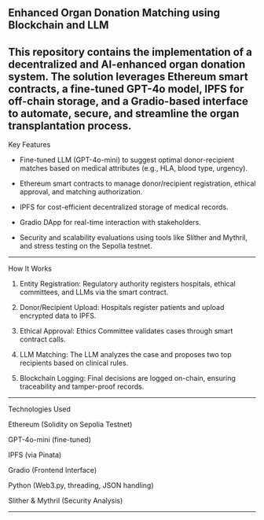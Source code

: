 Enhanced Organ Donation Matching using Blockchain and LLM
---------------------------------------------------------------------------------------------------------
This repository contains the implementation of a decentralized and AI-enhanced organ donation system. The solution leverages Ethereum smart contracts, a fine-tuned GPT-4o model, IPFS for off-chain storage, and a Gradio-based interface to automate, secure, and streamline the organ transplantation process.
---------------------------------------------------------------------------------------------------------
Key Features

- Fine-tuned LLM (GPT-4o-mini) to suggest optimal donor-recipient matches based on medical attributes (e.g., HLA, blood type, urgency).

- Ethereum smart contracts to manage donor/recipient registration, ethical approval, and matching authorization.

- IPFS for cost-efficient decentralized storage of medical records.

- Gradio DApp for real-time interaction with stakeholders.

- Security and scalability evaluations using tools like Slither and Mythril, and stress testing on the Sepolia testnet.
---------------------------------------------------------------------------------------------------------
How It Works

1) Entity Registration: Regulatory authority registers hospitals, ethical committees, and LLMs via the smart contract.

2) Donor/Recipient Upload: Hospitals register patients and upload encrypted data to IPFS.

3) Ethical Approval: Ethics Committee validates cases through smart contract calls.

4) LLM Matching: The LLM analyzes the case and proposes two top recipients based on clinical rules.

5) Blockchain Logging: Final decisions are logged on-chain, ensuring traceability and tamper-proof records.
---------------------------------------------------------------------------------------------------------
Technologies Used

Ethereum (Solidity on Sepolia Testnet)

GPT-4o-mini (fine-tuned)

IPFS (via Pinata)

Gradio (Frontend Interface)

Python (Web3.py, threading, JSON handling)

Slither & Mythril (Security Analysis)

---------------------------------------------------------------------------------------------------------
